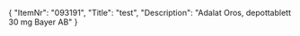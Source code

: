 {
  "ItemNr": "093191",
  "Title": "test",
  "Description": "Adalat Oros, depottablett 30 mg Bayer AB"
}